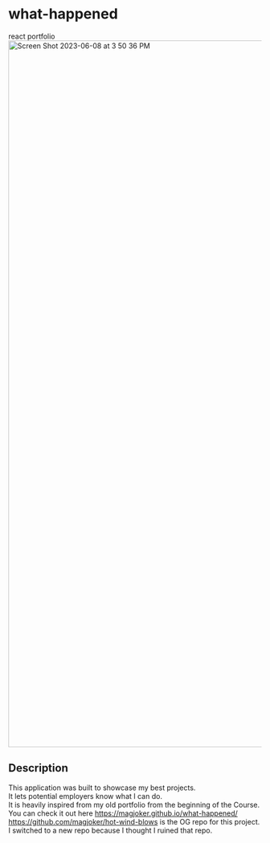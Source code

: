 # what-happened
react portfolio
<img width="1407" alt="Screen Shot 2023-06-08 at 3 50 36 PM" src="https://github.com/magjoker/what-happened/assets/118233640/2d00a11e-4cce-42fc-a2fc-5127f6a1adb6">
## Description
This application was built to showcase my best projects. <br>
It lets potential employers know what I can do. <br>
It is heavily inspired from my old portfolio from the beginning of the Course. <br>
You can check it out here https://magjoker.github.io/what-happened/
https://github.com/magjoker/hot-wind-blows is the OG repo for this project. <br>
I switched to a new repo because I thought I ruined that repo. 
